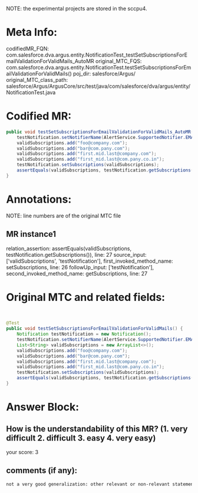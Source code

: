 NOTE: the experimental projects are stored in the sccpu4.

# Meta Info:
codifiedMR_FQN:
com.salesforce.dva.argus.entity.NotificationTest_testSetSubscriptionsForEmailValidationForValidMails_AutoMR
original_MTC_FQS:
com.salesforce.dva.argus.entity.NotificationTest.testSetSubscriptionsForEmailValidationForValidMails()
poj_dir:
salesforce/Argus/
original_MTC_class_path:
salesforce/Argus/ArgusCore/src/test/java/com/salesforce/dva/argus/entity/NotificationTest.java

# Codified MR:
```java
public void testSetSubscriptionsForEmailValidationForValidMails_AutoMR(Notification testNotification, List<String> validSubscriptions) {
    testNotification.setNotifierName(AlertService.SupportedNotifier.EMAIL.getName());
    validSubscriptions.add("foo@company.com");
    validSubscriptions.add("bar@com.pany.com");
    validSubscriptions.add("first.mid.last@company.com");
    validSubscriptions.add("first_mid.last@com.pany.co.in");
    testNotification.setSubscriptions(validSubscriptions);
    assertEquals(validSubscriptions, testNotification.getSubscriptions());
}
```

# Annotations:
NOTE: line numbers are of the original MTC file
## MR instance1
relation_assertion: assertEquals(validSubscriptions, testNotification.getSubscriptions()), line: 27 
source_input: ['validSubscriptions', 'testNotification'], first_invoked_method_name: setSubscriptions, line: 26 
followUp_input: ['testNotification'], second_invoked_method_name: getSubscriptions, line: 27 


# Original MTC and related fields:
```java


@Test
public void testSetSubscriptionsForEmailValidationForValidMails() {
    Notification testNotification = new Notification();
    testNotification.setNotifierName(AlertService.SupportedNotifier.EMAIL.getName());
    List<String> validSubscriptions = new ArrayList<>();
    validSubscriptions.add("foo@company.com");
    validSubscriptions.add("bar@com.pany.com");
    validSubscriptions.add("first.mid.last@company.com");
    validSubscriptions.add("first_mid.last@com.pany.co.in");
    testNotification.setSubscriptions(validSubscriptions);
    assertEquals(validSubscriptions, testNotification.getSubscriptions());
}

```


# Answer Block: 
## How is the understandability of this MR? (1. very difficult 2. difficult 3. easy 4. very easy)
your score: 3
 
## comments (if any): 
```txt
not a very good generalization: other relevant or non-relevant statements.
```
